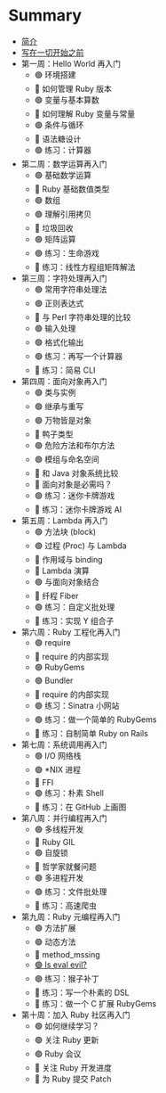 # Summary

* [简介](README.md)
* [写在一切开始之前](preface/README.md)
* 第一周：Hello World 再入门
  * 🟢 环境搭建
  * 🔵 如何管理 Ruby 版本
  * 🟢 变量与基本算数
  * 🔵 如何理解 Ruby 变量与常量
  * 🟢 条件与循环
  * 🔵 语法糖设计
  * 🟢 练习：计算器
* 第二周：数学运算再入门
  * 🟢 基础数学运算
  * 🔵 Ruby 基础数值类型
  * 🟢 数组
  * 🟢 理解引用拷贝
  * 🔵 垃圾回收
  * 🟢 矩阵运算
  * 🟢 练习：生命游戏
  * 🔵 练习：线性方程组矩阵解法
* 第三周：字符处理再入门
  * 🟢 常用字符串处理法
  * 🟢 正则表达式
  * 🔵 与 Perl 字符串处理的比较
  * 🟢 输入处理
  * 🟢 格式化输出
  * 🟢 练习：再写一个计算器
  * 🔵 练习：简易 CLI
* 第四周：面向对象再入门
  * 🟢 类与实例
  * 🟢 继承与重写
  * 🟢 万物皆是对象
  * 🔵 鸭子类型
  * 🟢 危险方法和布尔方法
  * 🟢 模组与命名空间
  * 🔵 和 Java 对象系统比较
  * 🔵 面向对象是必需吗？
  * 🟢 练习：迷你卡牌游戏
  * 🔵 练习：迷你卡牌游戏 AI
* 第五周：Lambda 再入门
  * 🟢 方法块 (block)
  * 🟢 过程 (Proc) 与 Lambda
  * 🔵 作用域与 binding
  * 🔵 Lambda 演算
  * 🟢 与面向对象结合
  * 🔵 纤程 Fiber
  * 🟢 练习：自定义批处理
  * 🔵 练习：实现 Y 组合子
* 第六周：Ruby 工程化再入门
  * 🟢 require
  * 🔵 require 的内部实现
  * 🟢 RubyGems
  * 🟢 Bundler
  * 🔵 require 的内部实现
  * 🟢 练习：Sinatra 小网站
  * 🟢 练习：做一个简单的 RubyGems
  * 🔵 练习：自制简单 Ruby on Rails
* 第七周：系统调用再入门
  * 🟢 I/O 网络栈
  * 🟢 *NIX 进程
  * 🔵 FFI
  * 🟢 练习：朴素 Shell
  * 🔵 练习：在 GitHub 上画图
* 第八周：并行编程再入门
  * 🟢 多线程开发
  * 🔵 Ruby GIL
  * 🟢 自旋锁
  * 🔵 哲学家就餐问题
  * 🟢 多进程开发
  * 🟢 练习：文件批处理
  * 🔵 练习：高速爬虫
* 第九周：Ruby 元编程再入门
  * 🟢 方法扩展
  * 🟢 动态方法
  * 🔵 method_mssing
  * [🟢 Is eval evil?](/chapter09/is_eval_evil.md)
  * 🟢 练习：猴子补丁
  * 🔵 练习：写一个朴素的 DSL
  * 🔵 练习：做一个 C 扩展 RubyGems
* 第十周：加入 Ruby 社区再入门
  * 🟢 如何继续学习？
  * 🟢 关注 Ruby 更新
  * 🟢 Ruby 会议
  * 🔵 关注 Ruby 开发进度
  * 🔵 为 Ruby 提交 Patch
